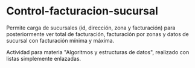 # Control-facturacion-sucursal
Permite carga de sucursales (id, dirección, zona y facturación) para posteriormente ver total de facturación, facturación por zonas y datos de sucursal con facturación mínima y máxima.

Actividad para materia "Algoritmos y estructuras de datos", realizado con listas simplemente enlazadas.
